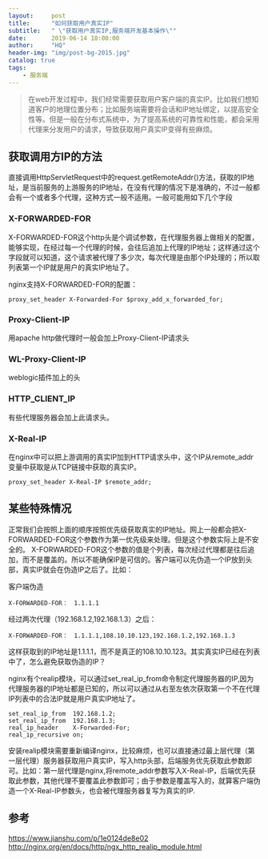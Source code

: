 ```yaml
---
layout:     post
title:      "如何获取用户真实IP"
subtitle:   " \"获取用户真实IP,服务端开发基本操作\""
date:       2019-06-14 18:00:00
author:     "HQ"
header-img: "img/post-bg-2015.jpg"
catalog: true
tags:
    - 服务端
---
```


>在web开发过程中，我们经常需要获取用户客户端的真实IP。比如我们想知道客户的地理位置分布；比如服务端需要将会话和IP地址绑定，以提高安全性等。但是一般在分布式系统中，为了提高系统的可靠性和性能，都会采用代理来分发用户的请求，导致获取用户真实IP变得有些麻烦。

## 获取调用方IP的方法
直接调用HttpServletRequest中的request.getRemoteAddr()方法，获取的IP地址，是当前服务的上游服务的IP地址，在没有代理的情况下是准确的，不过一般都会有一个或者多个代理，这种方式一般不适用。一般可能用如下几个字段

### X-FORWARDED-FOR
X-FORWARDED-FOR这个http头是个调试参数，在代理服务器上做相关的配置，能够实现，在经过每一个代理的时候，会往后追加上代理的IP地址；这样通过这个字段就可以知道，这个请求被代理了多少次，每次代理是由那个IP处理的；所以取列表第一个IP就是用户的真实IP地址了。

nginx支持X-FORWARDED-FOR的配置：
```
proxy_set_header X-Forwarded-For $proxy_add_x_forwarded_for;
```

### Proxy-Client-IP
用apache http做代理时一般会加上Proxy-Client-IP请求头

### WL-Proxy-Client-IP
weblogic插件加上的头

### HTTP_CLIENT_IP
有些代理服务器会加上此请求头。

### X-Real-IP
在nginx中可以把上游调用的真实IP加到HTTP请求头中，这个IP从remote_addr变量中获取是从TCP链接中获取的真实IP。

```
proxy_set_header X-Real-IP $remote_addr;
```

## 某些特殊情况
正常我们会按照上面的顺序按照优先级获取真实的IP地址。网上一般都会把X-FORWARDED-FOR这个参数作为第一优先级来处理。但是这个参数实际上是不安全的。
X-FORWARDED-FOR这个参数的值是个列表，每次经过代理都是往后追加，而不是覆盖的。所以不能确保IP是可信的。客户端可以先伪造一个IP放到头部，真实IP就会在伪造IP之后了。比如：

客户端伪造
```
X-FORWARDED-FOR：　1.1.1.1
```
经过两次代理（192.168.1.2,192.168.1.3）之后：
```
X-FORWARDED-FOR：　1.1.1.1,108.10.10.123,192.168.1.2,192.168.1.3
```
这样获取到的IP地址是1.1.1.1，而不是真正的108.10.10.123。其实真实IP已经在列表中了，怎么避免获取伪造的IP？

nginx有个realip模块，可以通过set_real_ip_from命令制定代理服务器的IP,因为代理服务器的IP地址都是已知的，所以可以通过从右至左依次获取第一个不在代理IP列表中的合法IP就是用户真实IP地址了。
```
set_real_ip_from  192.168.1.2;
set_real_ip_from  192.168.1.3;
real_ip_header    X-Forwarded-For;
real_ip_recursive on;
```
安装realip模块需要重新编译nginx，比较麻烦，也可以直接通过最上层代理（第一层代理）服务器获取用户真实IP，写入http头部，后端服务优先获取此参数即可。比如：第一层代理是nginx,将remote_addr参数写入X-Real-IP，后端优先获取此参数，其他代理不要覆盖此参数即可；由于参数是覆盖写入的，就算客户端伪造一个X-Real-IP参数头，也会被代理服务器复写为真实的IP.

## 参考

https://www.jianshu.com/p/1e0124de8e02
http://nginx.org/en/docs/http/ngx_http_realip_module.html